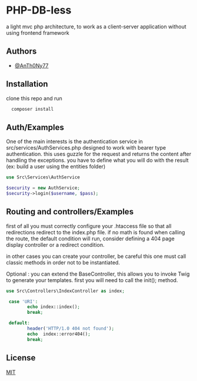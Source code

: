 # PHP-DB-less 

a light mvc php architecture, to work as a client-server application without using frontend framework



## Authors

- [@AnTh0Ny77](https://github.com/AnTh0Ny77)


## Installation

clone this repo and run 

```bash
  composer install
```
    
## Auth/Examples

One of the main interests is the authentication service in src/services/AuthServices.php
designed to work with bearer type authentication. this uses guzzle for the request 
and returns the content after handling the exceptions. you have to define what you 
will do with the result (ex: build a user using the entities folder)
```php
use Src\Services\AuthService

$security = new AuthService;
$security->login($username, $pass);
```


## Routing and controllers/Examples
first of all you must correctly configure your .htaccess 
file so that all redirections redirect to the index.php file.
if no math is found when calling the route, the default condition will run,
consider defining a 404 page display controller or a redirect condition.

in other cases you can create your controller, be careful this one must call
classic methods in order not to be instantiated.

Optional : you can extend the BaseController, this allows you to invoke Twig to generate your templates. 
first you will need to call the init(); method. 
```php
use Src\Controllers\IndexController as index;

 case 'URI':
        echo index::index();
        break;

 default:
        header('HTTP/1.0 404 not found');
        echo  index::error404();
        break;
```




## License

[MIT](https://choosealicense.com/licenses/mit/)

